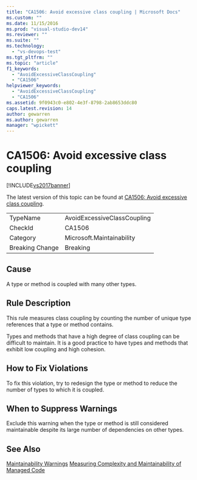 ```yaml
---
title: "CA1506: Avoid excessive class coupling | Microsoft Docs"
ms.custom: ""
ms.date: 11/15/2016
ms.prod: "visual-studio-dev14"
ms.reviewer: ""
ms.suite: ""
ms.technology:
  - "vs-devops-test"
ms.tgt_pltfrm: ""
ms.topic: "article"
f1_keywords:
  - "AvoidExcessiveClassCoupling"
  - "CA1506"
helpviewer_keywords:
  - "AvoidExcessiveClassCoupling"
  - "CA1506"
ms.assetid: 9f0943c0-e802-4e3f-8798-2ab8653ddc80
caps.latest.revision: 14
author: gewarren
ms.author: gewarren
manager: "wpickett"
---
```

# CA1506: Avoid excessive class coupling
[!INCLUDE[vs2017banner](../includes/vs2017banner.md)]

The latest version of this topic can be found at [CA1506: Avoid excessive class coupling](https://docs.microsoft.com/visualstudio/code-quality/ca1506-avoid-excessive-class-coupling).

|||
|-|-|
|TypeName|AvoidExcessiveClassCoupling|
|CheckId|CA1506|
|Category|Microsoft.Maintainability|
|Breaking Change|Breaking|

## Cause
 A type or method is coupled with many other types.

## Rule Description
 This rule measures class coupling by counting the number of unique type references that a type or method contains.

 Types and methods that have a high degree of class coupling can be difficult to maintain. It is a good practice to have types and methods that exhibit low coupling and high cohesion.

## How to Fix Violations
 To fix this violation, try to redesign the type or method to reduce the number of types to which it is coupled.

## When to Suppress Warnings
 Exclude this warning when the type or method is still considered maintainable despite its large number of dependencies on other types.

## See Also
 [Maintainability Warnings](../code-quality/maintainability-warnings.md)
 [Measuring Complexity and Maintainability of Managed Code](../code-quality/measuring-complexity-and-maintainability-of-managed-code.md)



